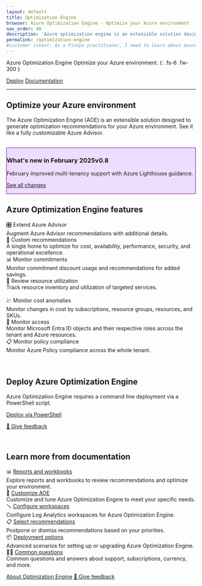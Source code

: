 ```yaml
---
layout: default
title: Optimization Engine
browser: Azure Optimization Engine - Optimize your Azure environment
nav_order: 40
description: 'Azure optimization engine is an extensible solution designed to generate optimization recommendations for your Azure environment.'
permalink: /optimization-engine
#customer intent: As a Finops practitioner, I need to learn about Azure Optimization Engine
---
```


<span class="fs-9 d-block mb-4">Azure Optimization Engine</span>
Optimize your Azure environment.
{: .fs-6 .fw-300 }

<a class="btn btn-primary fs-5 mb-4 mb-md-0 mr-4" href="#deploy">Deploy</a>
<a class="btn fs-5 mb-4 mb-md-0 mr-4" target="_blank" href="https://learn.microsoft.com/cloud-computing/finops/toolkit/optimization-engine/overview">Documentation</a>

---

<a name="overview"></a>

## Optimize your Azure environment

The Azure Optimization Engine (AOE) is an extensible solution designed to generate optimization recommendations for your Azure environment. See it like a fully customizable Azure Advisor.

<br>

<div id="whats-new" class="m-0 p-4" style="background-color:#edf; border:solid 1px #609;">
    <h3 class="m-0 mb-4">What's new in February 2025<span class="ftk-version">v0.8</span></h3>
    <p class="mt-2 mb-0">
        February improved multi-tenancy support with Azure Lighthouse guidance.
    </p>
    <p class="mt-2 mb-0 ftk-externallink"><a target="_blank" href="https://learn.microsoft.com/cloud-computing/finops/toolkit/changelog">See all changes</a></p>
</div>

<a name="features"></a>

## Azure Optimization Engine features

<div class="ftk-gallery">
    <div class="ftk-tile">
        <div>🎛️ Extend Azure Advisor</div>
        <div>Augment Azure Advisor recommendations with additional details.</div>
    </div>
    <div class="ftk-tile">
        <div>🧩 Custom recommendations</div>
        <div>A single home to optimize for cost, availability, performance, security, and operational excellence.</div>
    </div>
    <div class="ftk-tile">
        <div>📊 Monitor commitments</div>
        <div>Monitor commitment discount usage and recommendations for added savings.</div>
    </div>
    <div class="ftk-tile">
        <div>📃 Review resource utilization</div>
        <div>Track resource inventory and utilization of targeted services.<br>&nbsp;</div>
    </div>
    <div class="ftk-tile">
        <div>💹 Monitor cost anomalies</div>
        <div>Monitor changes in cost by subscriptions, resource groups, resources, and SKUs.</div>
    </div>
    <div class="ftk-tile">
        <div>🔐 Monitor access</div>
        <div>Monitor Microsoft Entra ID objects and their respective roles across the tenant and Azure resources.</div>
    </div>
    <div class="ftk-tile">
        <div>📋 Monitor policy compliance</div>
        <div>Monitor Azure Policy compliance across the whole tenant.<br>&nbsp;</div>
    </div>
</div>

<br>

<a name="deploy"></a>

## Deploy Azure Optimization Engine

Azure Optimization Engine requires a command line deployment via a PowerShell script.

<a class="btn btn-primary mb-4 mb-md-0 mr-4" target="_blank" href="https://learn.microsoft.com/cloud-computing/finops/toolkit/optimization-engine/overview#deploy-the-aoe">Deploy via PowerShell</a>

<a target="_blank" href="https://portal.azure.com/#view/HubsExtension/InProductFeedbackBlade/extensionName/FinOpsToolkit/cesQuestion/How%20easy%20or%20hard%20is%20it%20to%20use%20Azure%20Optimization%20Engine%3F/cvaQuestion/How%20valuable%20are%20Azure%20Optimization%20Engine%3F/surveyId/FTK0.8/bladeName/AOE/featureName/Marketing.Deploy">💜 Give feedback</a>

<br>

<!--
<div id="pricing" class="m-0 p-4" style="background-color:#efe; border:solid 1px #090;">
    <h3 class="m-0 mb-4">Estimated cost for Azure Optimization Engine</h3>
    <p class="mt-2 mb-0">
        TODO
    </p>
</div>

<br>
-->

<a name="docs"></a>

## Learn more from documentation

<div class="ftk-gallery">
    <div class="ftk-tile">
        <div>📊 <a target="_blank" href="https://learn.microsoft.com/cloud-computing/finops/toolkit/optimization-engine/reports">Reports and workbooks</a></div>
        <div>Explore reports and workbooks to review recommendations and optimize your environment.</div>
    </div>
    <div class="ftk-tile">
        <div>📝 <a target="_blank" href="https://learn.microsoft.com/cloud-computing/finops/toolkit/optimization-engine/customize">Customize AOE</a></div>
        <div>Customize and tune Azure Optimization Engine to meet your specific needs.</div>
    </div>
    <div class="ftk-tile">
        <div>🪛 <a target="_blank" href="https://learn.microsoft.com/cloud-computing/finops/toolkit/optimization-engine/configure-workspaces">Configure workspaces</a></div>
        <div>Configure Log Analytics workspaces for Azure Optimization Engine.</div>
    </div>
    <div class="ftk-tile">
        <div>📋 <a target="_blank" href="https://learn.microsoft.com/cloud-computing/finops/toolkit/optimization-engine/suppress-recommendations">Select recommendations</a></div>
        <div>Postpone or dismiss recommendations based on your priorities.</div>
    </div>
    <div class="ftk-tile">
        <div>📦 <a target="_blank" href="https://learn.microsoft.com/cloud-computing/finops/toolkit/optimization-engine/setup-options">Deployment options</a></div>
        <div>Advanced scenarios for setting up or upgrading Azure Optimization Engine.</div>
    </div>
    <div class="ftk-tile">
        <div>🙋‍♀️ <a target="_blank" href="https://learn.microsoft.com/cloud-computing/finops/toolkit/optimization-engine/faq">Common questions</a></div>
        <div>Common questions and answers about support, subscriptions, currency, and more.</div>
    </div>
</div>

<a class="btn mt-2 mb-4 mb-md-0 mr-4" target="_blank" href="https://learn.microsoft.com/cloud-computing/finops/toolkit/optimization-engine/overview">About Optimization Engine</a>
<a class="btn mb-4 mb-md-0 mr-4" target="_blank" href="https://portal.azure.com/#view/HubsExtension/InProductFeedbackBlade/extensionName/FinOpsToolkit/cesQuestion/How%20easy%20or%20hard%20is%20it%20to%20use%20Azure%20Optimization%20Engine%3F/cvaQuestion/How%20valuable%20are%20Azure%20Optimization%20Engine%3F/surveyId/FTK0.8/bladeName/AOE/featureName/Marketing.Docs">💜 Give feedback</a>

<br>
